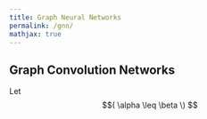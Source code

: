 ```yaml
---
title: Graph Neural Networks
permalink: /gnn/
mathjax: true
---
```


## Graph Convolution Networks
Let $$( \alpha \leq \beta \) $$
